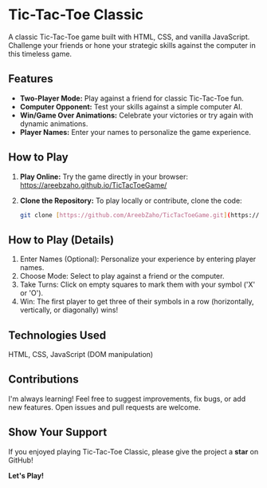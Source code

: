# Tic-Tac-Toe Classic

A classic Tic-Tac-Toe game built with HTML, CSS, and vanilla JavaScript. Challenge your friends or hone your strategic skills against the computer in this timeless game.

## Features

* **Two-Player Mode:**  Play against a friend for classic Tic-Tac-Toe fun.
* **Computer Opponent:** Test your skills against a simple computer AI.
* **Win/Game Over Animations:** Celebrate your victories or try again with dynamic animations.
* **Player Names:** Enter your names to personalize the game experience.

## How to Play

1. **Play Online:** Try the game directly in your browser: https://areebzaho.github.io/TicTacToeGame/

2. **Clone the Repository:** To play locally or contribute, clone the code:
   ```bash
   git clone [https://github.com/AreebZaho/TicTacToeGame.git](https://github.com/AreebZaho/TicTacToeGame.git)

## How to Play (Details)
1. Enter Names (Optional): Personalize your experience by entering player names.
2. Choose Mode: Select to play against a friend or the computer.
3. Take Turns: Click on empty squares to mark them with your symbol ('X' or 'O').
4. Win: The first player to get three of their symbols in a row (horizontally, vertically, or diagonally) wins!

## Technologies Used
HTML,
CSS,
JavaScript (DOM manipulation)

## Contributions
I'm always learning! Feel free to suggest improvements, fix bugs, or add new features. Open issues and pull requests are welcome.

## Show Your Support
If you enjoyed playing Tic-Tac-Toe Classic, please give the project a **star** on GitHub!

**Let's Play!**
